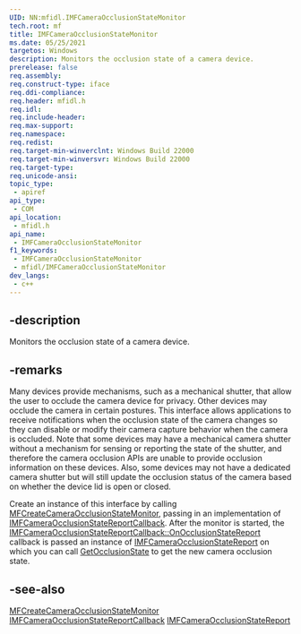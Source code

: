 ```yaml
---
UID: NN:mfidl.IMFCameraOcclusionStateMonitor
tech.root: mf
title: IMFCameraOcclusionStateMonitor
ms.date: 05/25/2021
targetos: Windows
description: Monitors the occlusion state of a camera device.
prerelease: false
req.assembly: 
req.construct-type: iface
req.ddi-compliance: 
req.header: mfidl.h
req.idl: 
req.include-header: 
req.max-support: 
req.namespace: 
req.redist: 
req.target-min-winverclnt: Windows Build 22000
req.target-min-winversvr: Windows Build 22000
req.target-type: 
req.unicode-ansi: 
topic_type:
 - apiref
api_type:
 - COM
api_location:
 - mfidl.h
api_name:
 - IMFCameraOcclusionStateMonitor
f1_keywords:
 - IMFCameraOcclusionStateMonitor
 - mfidl/IMFCameraOcclusionStateMonitor
dev_langs:
 - c++
---
```


## -description

Monitors the occlusion state of a camera device.

## -remarks

Many devices provide mechanisms, such as a mechanical shutter, that allow the user to occlude the camera device for privacy. Other devices may occlude the camera in certain postures. This interface allows applications to receive notifications when the occlusion state of the camera changes so they can disable or modify their camera capture behavior when the camera is occluded. Note that some devices may have a mechanical camera shutter without a mechanism for sensing or reporting the state of the shutter, and therefore the camera occlusion APIs are unable to provide occlusion information on these devices. Also, some devices may not have a dedicated camera shutter but will still update the occlusion status of the camera based on whether the device lid is open or closed.

Create an instance of this interface by calling [MFCreateCameraOcclusionStateMonitor](nf-mfidl-mfcreatecameraocclusionstatemonitor.md), passing in an implementation of [IMFCameraOcclusionStateReportCallback](nn-mfidl-imfcameraocclusionstatereportcallback.md). After the monitor is started, the [IMFCameraOcclusionStateReportCallback::OnOcclusionStateReport](nf-mfidl-imfcameraocclusionstatereportcallback-onocclusionstatereport.md) callback is passed an instance of [IMFCameraOcclusionStateReport](nn-mfidl-imfcameraocclusionstatereport.md) on which you can call [GetOcclusionState](nf-mfidl-imfcameraocclusionstatereport-getocclusionstate.md) to get the new camera occlusion state.

## -see-also

[MFCreateCameraOcclusionStateMonitor](nf-mfidl-mfcreatecameraocclusionstatemonitor.md)
[IMFCameraOcclusionStateReportCallback](nn-mfidl-imfcameraocclusionstatereportcallback.md)
[IMFCameraOcclusionStateReport](nn-mfidl-imfcameraocclusionstatereport.md)

